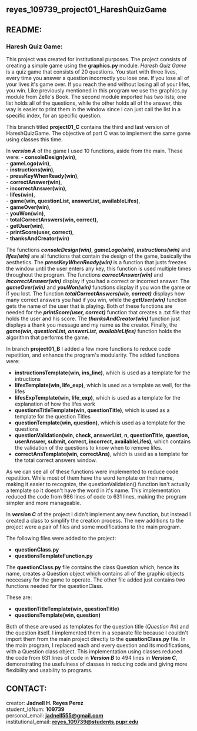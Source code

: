 ## reyes_109739_project01_HareshQuizGame

## README:

### Haresh Quiz Game:
    
This project was created for institutional purposes. The project consists of creating a simple game using the **graphics.py** module. _Haresh Quiz Game_ is a quiz game that consists of 20 questions. You start with three lives, every time you answer a question incorrectly you lose one. If you lose all of your lives it's game over. If you reach the end without losing all of your lifes, you win. Like previously mentioned in this program we use the graphics.py module from Zelle's Book. The second module imported has two lists; one list holds all of the questions, while the other holds all of the answer, this way is easier to print them in the window since I can just call the list in a specific index, for an specific question. 

This branch titled **project01_C** contains the third and last version of HareshQuizGame. The objective of part C was to implement the same game using classes this time. 
    
In _**version A**_ of the game I used 10 functions, aside from the main. These were: 
    - **consoleDesign(win)**,   
    - **gameLogo(win)**,    
    - **instructions(win)**,   
    - **pressKeyWhenReady(win)**,  
    - **correctAnswer(win)**,   
    - **incorrectAnswer(win)**,   
    - **lifes(win)**,   
    - **game(win, questionList, answerList, availableLifes)**,   
    - **gameOver(win)**,    
    - **youWon(win)**,  
    - **totalCorrectAnswers(win, correct)**,  
    - **getUser(win)**,  
    - **printScore(user, correct)**,  
    - **thanksAndCreator(win)**    
 
The functions _**consoleDesign(win)**_, _**gameLogo(win)**_, _**instructions(win)**_ and _**lifes(win)**_ are all functions that contain the design of the game, basically the aesthetics. The _**pressKeyWhenReady(win)**_ is a function that justs freezes the window until the user enters any key, this function is used multiple times throughout the program. The functions _**correctAnswer(win)**_ and _**incorrectAnswer(win)**_ display if you had a correct or incorrect answer. The _**gameOver(win)**_ and _**youWon(win)**_ functions display if you won the game or if you lost. The function _**totalCorrectAnswers(win, correct)**_ displays how many correct answers you had if you win, while the _**getUser(win)**_ function gets the name of the user that is playing. Both of these functions are needed for the _**printScore(user, correct)**_ function that creates a .txt file that holds the user and his score. The _**thanksAndCreator(win)**_ function just displays a thank you message and my name as the creator. Finally, the _**game(win, questionList, answerList, availableLifes)**_ function holds the algorithm that performs the game.

 In branch **project01_B** I added a few more functions to reduce code repetition, and enhance the program's modularity. The added functions were:
- **instructionsTemplate(win, ins_line)**, which is used as a template for the intructions
- **lifesTemplate(win, life_exp)**, which is used as a template as well, for the lifes
- **lifesExpTemplate(win, life_exp)**, which is used as a template for the explanation of how the lifes work
- **questionsTitleTemplate(win, questionTitle)**, which is used as a template for the question Titles
- **questionTemplate(win, question)**, which is used as a template for the questions
- **questionValidation(win, check, answerList, n, questionTitle, question, userAnswer, submit, correct, incorrect, availableLifes)**, which contains the validation of the questions to know when to remove lifes. 
- **correctAnsTemplate(win, correctAns)**, which is used as a template for the total correct answers window.

As we can see all of these functions were implemented to reduce code repetition. While most of them have the word template on their name, making it easier to recognize, the questionValidation() function isn't actually a template so it doesn't have the word in it's name. This implementation reduced the code from 986 lines of code to 631 lines, making the program simpler and more manageable.

In _**version C**_ of the project I didn't implement any new function, but instead I created a class to simplify the creation process. The new additions to the project were a pair of files and some modifications to the main program. 

The following files were added to the project:
- **questionClass.py**
- **questionsTemplateFunction.py**

The **questionClass.py** file contains the class Question which, hence its name, creates a Question object which contains all of the graphic objects neccesary for the game to operate. The other file added just contains two functions needed for the questionClass. 

These are:
- **questionTitleTemplate(win, questionTitle)**
- **questionsTemplate(win, question)**

Both of these are used as templates for the question title (_Question #n_) and the question itself. I implemented them in a separate file because I couldn't import them from the main project directly to the **questionClass.py** file. In the main program, I replaced each and every question and its modifications, with a Question class object. This implementation using classes reduced the code from 631 lines of code in _**Version B**_ to 494 lines in _**Version C**_, demonstrating the usefulness of classes in reducing code and giving more flexibility and usability to programs. 




## CONTACT:

creator: **Jadnell H. Reyes Perez**  
student_IdNum: **109739**  
personal_email: **jadnell555@gmail.com**  
institutional_email: **reyes_109739@students.pupr.edu**  

